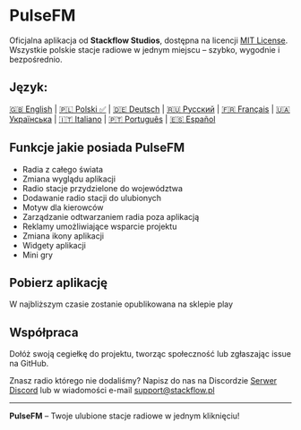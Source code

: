 # PulseFM

Oficjalna aplikacja od **Stackflow Studios**, dostępna na licencji [MIT License](LICENSE).  
Wszystkie polskie stacje radiowe w jednym miejscu – szybko, wygodnie i bezpośrednio.

## Język:

[🇬🇧 English](https://github.com/stackflowpl/PulseFM/blob/master/README.md) |
[🇵🇱 Polski ✅](https://github.com/stackflowpl/PulseFM/blob/master/.github/README.pl.md) |
[🇩🇪 Deutsch](https://github.com/stackflowpl/PulseFM/blob/master/.github/README.de.md) |
[🇷🇺 Русский](https://github.com/stackflowpl/PulseFM/blob/master/.github/README.ru.md) |
[🇫🇷 Français](https://github.com/stackflowpl/PulseFM/blob/master/.github/README.fr.md) |
[🇺🇦 Українська](https://github.com/stackflowpl/PulseFM/blob/master/.github/README.uk.md) |
[🇮🇹 Italiano](https://github.com/stackflowpl/PulseFM/blob/master/.github/README.it.md) |
[🇵🇹 Português](https://github.com/stackflowpl/PulseFM/blob/master/.github/README.pt.md) |
[🇪🇸 Español](https://github.com/stackflowpl/PulseFM/blob/master/.github/README.es.md)

## Funkcje jakie posiada PulseFM

- Radia z całego świata
- Zmiana wyglądu aplikacji
- Radio stacje przydzielone do województwa
- Dodawanie radio stacji do ulubionych
- Motyw dla kierowców
- Zarządzanie odtwarzaniem radia poza aplikacją
- Reklamy umożliwiające wsparcie projektu
- Zmiana ikony aplikacji
- Widgety aplikacji
- Mini gry

## Pobierz aplikację

W najbliższym czasie zostanie opublikowana na sklepie play

## Współpraca

Dołóż swoją cegiełkę do projektu, tworząc społeczność lub zgłaszając issue na GitHub.

Znasz radio którego nie dodaliśmy? Napisz do nas na Discordzie [Serwer Discord](https://discord.gg/MtPs7WXyJu) lub w wiadomości e-mail [support@stackflow.pl](mailto:support@stackflow.pl)

---

**PulseFM** – Twoje ulubione stacje radiowe w jednym kliknięciu!
